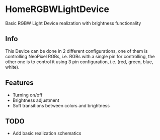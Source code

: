 # HomeRGBWLightDevice

Basic RGBW Light Device realization with brightness functionality

## Info

This Device can be done in 2 different configurations, one of them is controlling NeoPixel RGBs, i.e. RGBs with a single pin for controlling, the other one is to control it using 3 pin configuration, i.e. (red, green, blue, white).

## Features

- Turning on/off
- Brightness adjustment
- Soft transitions between colors and brightness

## TODO

- Add basic realization schematics
